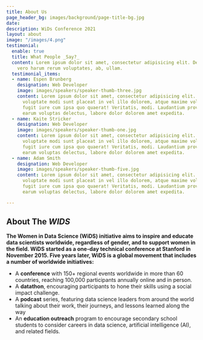 ```yaml
---
title: About Us
page_header_bg: images/background/page-title-bg.jpg
date: 
description: WiDs Conference 2021
layout: about
image: "/images/4.png"
testimonial:
  enable: true
  title: What People _Say?_
  content: Lorem ipsum dolor sit amet, consectetur adipisicing elit. Deleniti aliquid
    vero harum rerum voluptates, ab, ullam.
  testimonial_items:
  - name: Espen Brunberg
    designation: Web Developer
    image: images/speakers/speaker-thumb-three.jpg
    content: Lorem ipsum dolor sit amet, consectetur adipisicing elit. Reiciendis
      voluptate modi sunt placeat in vel illo dolorem, atque maxime voluptates optio
      fugit iure cum ipsa quo quaerat! Veritatis, modi. Laudantium provident deleniti
      earum voluptas delectus, labore dolor dolorem amet expedita.
  - name: Kaite Stricker
    designation: Web Developer
    image: images/speakers/speaker-thumb-one.jpg
    content: Lorem ipsum dolor sit amet, consectetur adipisicing elit. Reiciendis
      voluptate modi sunt placeat in vel illo dolorem, atque maxime voluptates optio
      fugit iure cum ipsa quo quaerat! Veritatis, modi. Laudantium provident deleniti
      earum voluptas delectus, labore dolor dolorem amet expedita.
  - name: Adam Smith
    designation: Web Developer
    image: images/speakers/speaker-thumb-five.jpg
    content: Lorem ipsum dolor sit amet, consectetur adipisicing elit. Reiciendis
      voluptate modi sunt placeat in vel illo dolorem, atque maxime voluptates optio
      fugit iure cum ipsa quo quaerat! Veritatis, modi. Laudantium provident deleniti
      earum voluptas delectus, labore dolor dolorem amet expedita.

---
```

## About The _WIDS_

**The Women in Data Science (WiDS) initiative aims to inspire and educate data scientists worldwide, regardless of gender, and to support women in the field. WiDS started as a one-day technical conference at Stanford in November 2015. Five years later, WiDS is a global movement that includes a number of worldwide initiatives:**

* A **conference** with 150+ regional events worldwide in more than 60 countries, reaching 100,000 participants annually online and in person.
* A **datathon**, encouraging participants to hone their skills using a social impact challenge.
* A **podcast** series, featuring data science leaders from around the world talking about their work, their journeys, and lessons learned along the way
* An **education outreach** program to encourage secondary school students to consider careers in data science, artificial intelligence (AI), and related fields.